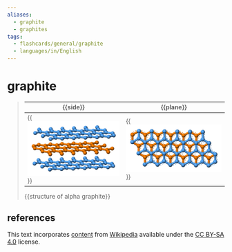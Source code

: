 ```yaml
---
aliases:
  - graphite
  - graphites
tags:
  - flashcards/general/graphite
  - languages/in/English
---
```


# graphite

> | {{side}} | {{plane}} |
> |-|-|
> | {{![side view of alpha graphite](../archives/Wikimedia%20Commons/Graphite-layers-side-3D-balls.png)}} | {{![top view of alpha graphite](../archives/Wikimedia%20Commons/Graphite-layers-top-3D-balls.png)}} |
>
> {{structure of alpha graphite}} <!--SR:!2026-03-07,810,330!2026-03-30,827,330!2026-02-07,788,330!2025-06-30,566,310!2026-02-18,797,330-->

## references

This text incorporates [content](https://en.wikipedia.org/wiki/graphite) from [Wikipedia](Wikipedia.md) available under the [CC BY-SA 4.0](https://creativecommons.org/licenses/by-sa/4.0/) license.
